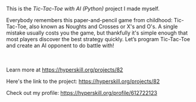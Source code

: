 This is the *Tic-Tac-Toe with AI (Python)* project I made myself.


<p>Everybody remembers this paper-and-pencil game from childhood: Tic-Tac-Toe, also known as Noughts and Crosses or X's and O's. A single mistake usually costs you the game, but thankfully it's simple enough that most players discover the best strategy quickly. Let’s program Tic-Tac-Toe and create an AI opponent to do battle with!</p><br/><br/>Learn more at <a href="https://hyperskill.org/projects/82?utm_source=ide&utm_medium=ide&utm_campaign=ide&utm_content=project-card">https://hyperskill.org/projects/82</a>

Here's the link to the project: https://hyperskill.org/projects/82

Check out my profile: https://hyperskill.org/profile/612722123